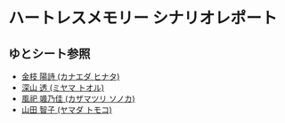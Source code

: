 # ハートレスメモリー シナリオレポート

## ゆとシート参照
- [金枝 陽詩 (カナエダ ヒナタ)](https://yutorize.2-d.jp/ytsheet/dx3rd/?id=M1N1iv)
- [深山 透 (ミヤマ トオル)](https://yutorize.2-d.jp/ytsheet/dx3rd/?id=guPPDq)
- [風祀 颯乃佳 (カザマツリ ソノカ)](https://yutorize.2-d.jp/ytsheet/dx3rd/?id=JcMoFy)
- [山田 智子 (ヤマダ トモコ)](https://yutorize.2-d.jp/ytsheet/dx3rd/?id=C7cnf3)